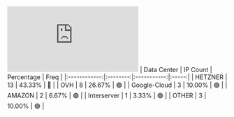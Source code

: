 ![Diagramm](https://github.com/obajay/StateSync-snapshots/blob/main/Projects/Carbon/1/README.md)
| Data Center | IP Count | Percentage | Freq |
|:------------:|:--------:|:-----------:|:-----:|
| HETZNER | 13 | 43.33% | 🔴 |
| OVH | 8 | 26.67% | 🟢 |
| Google-Cloud | 3 | 10.00% | 🟢 |
| AMAZON | 2 | 6.67% | 🟢 |
| Interserver | 1 | 3.33% | 🟢 |
| OTHER | 3 | 10.00% | 🟢 |